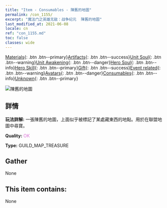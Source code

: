 ```yaml
---
title: "Item - Consumables - 陳舊的地圖"
permalink: /con_1155/
excerpt: "魔法门之英雄无敌：战争纪元  陳舊的地圖"
last_modified_at: 2021-06-08
locale: cn
ref: "con_1155.md"
toc: false
classes: wide
---
```

 [Materials](/ItemsCN/){: .btn .btn--primary}[Artifacts](/ItemsCN/Artifacts/){: .btn .btn--success}[Unit Soul](/ItemsCN/UnitSoul/){: .btn .btn--warning}[Unit Awakening](/ItemsCN/UnitAwakening/){: .btn .btn--danger}[Hero Soul](/ItemsCN/HeroSoul/){: .btn .btn--info}[Hero Skill](/ItemsCN/HeroSkill/){: .btn .btn--primary}[Gift](/ItemsCN/Gift/){: .btn .btn--success}[Event related](/ItemsCN/Events/){: .btn .btn--warning}[Avatars](/ItemsCN/Avatars/){: .btn .btn--danger}[Consumables](/ItemsCN/Consumables/){: .btn .btn--info}[Unknown](/ItemsCN/Unknown/){: .btn .btn--primary}

 ![陳舊的地圖](/images/t/i_810101.png)

## 詳情
 **玩法詳解:** 一張陳舊的地圖，上面似乎被標記了某處藏東西的地點。用於在聯盟地圖中尋寶。

 **Quality:** <span style="color: #DA70D6">OK</span>

 **Type:** GUILD_MAP_TREASURE

## Gather

  None

## This item contains:

  None


